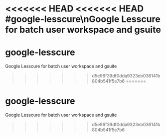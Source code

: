 <<<<<<< HEAD
<<<<<<< HEAD
#google-lesscure\nGoogle Lesscure for batch user workspace and gsuite
=======
# google-lesscure
Google Lesscure for batch user workspace and gsuite
>>>>>>> d5e96f39df0dda9323eb036141b804b541f5e7b6
=======
# google-lesscure
Google Lesscure for batch user workspace and gsuite
>>>>>>> d5e96f39df0dda9323eb036141b804b541f5e7b6
